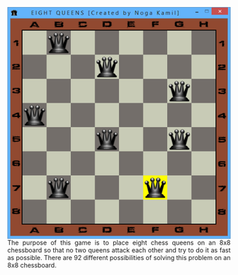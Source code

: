 <img
  align="left"
  src="https://github.com/Karmello/EightQueens/blob/master/screenshots/3.png"
  alt="EightQueens"
  width="525px"
/>
<p align="justify">
  The purpose of this game is to place eight chess queens  on an 8x8 chessboard so that no two queens attack each other and try to do it as fast as possible. There are 92 different possibilities of solving this problem on an 8x8 chessboard.
</p>
